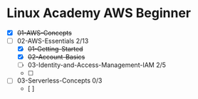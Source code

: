 # Linux Academy AWS Beginner

- [x] ~~01-AWS-Concepts~~
- [ ] 02-AWS-Essentials		2/13
	- [x] ~~01-Getting-Started~~
	- [x] ~~02-Account-Basics~~
	- [ ] 03-Identity-and-Access-Management-IAM 2/5
	- [ ] 
- [ ] 03-Serverless-Concepts	0/3
	- [ ] 
